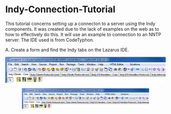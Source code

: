 # Indy-Connection-Tutorial

This tutorial concerns setting up a connecton to a server using the Indy components.  It was created due to the lack of examples on the web as to how to effectively do this.  It will use an example to connection to an NNTP server.  The IDE used is from CodeTyphon.

A. Create a form and find the Indy tabs on the Lazarus IDE.


![Screenshot](/image/Indy.png)
<p align="center">
  <img src="/image/Indy.png" width="400" height="64">
</p>
